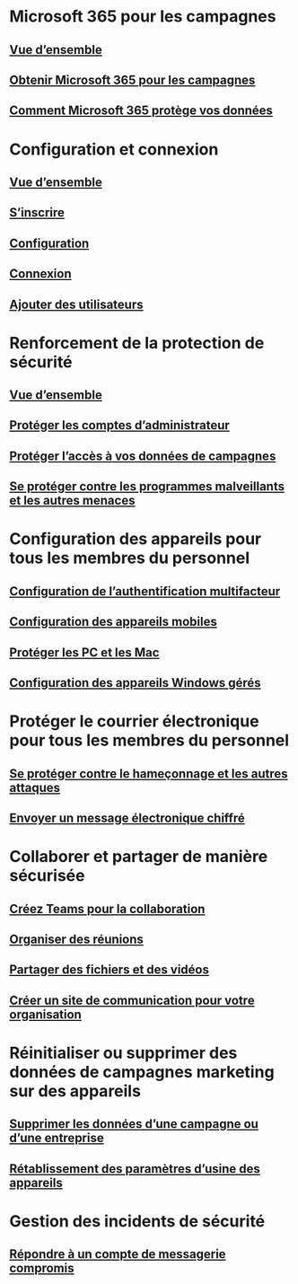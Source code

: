 # Microsoft 365 pour les campagnes
## [Vue d’ensemble](index.md)
## [Obtenir Microsoft 365 pour les campagnes](get-microsoft-365-campaigns.md)
## [Comment Microsoft 365 protège vos données](m365-campaigns-users.md)

# Configuration et connexion
## [Vue d’ensemble](microsoft-365-campaigns-setup-overview.md)
## [S’inscrire](m365-campaigns-sign-up.md)
## [Configuration](../business/set-up.md?toc=/microsoft-365/campaigns/toc.json)
## [Connexion](m365-campaigns-sign-in.md)
## [Ajouter des utilisateurs](../business/add-users-m365b.md?toc=/microsoft-365/campaigns/toc.json)

# Renforcement de la protection de sécurité
## [Vue d’ensemble](m365-campaigns-security-overview.md)
## [Protéger les comptes d’administrateur](m365-campaigns-protect-admin-accounts.md)
## [Protéger l’accès à vos données de campagnes](m365-campaigns-conditional-access.md)
## [Se protéger contre les programmes malveillants et les autres menaces](m365-campaigns-increase-protection.md) 

# Configuration des appareils pour tous les membres du personnel
## [Configuration de l’authentification multifacteur](m365-campaigns-multifactor-authenication.md)
## [Configuration des appareils mobiles](../business/set-up-mobile-devices.md?toc=/microsoft-365/campaigns/toc.json)
## [Protéger les PC et les Mac](m365-campaigns-protect-pcs-macs.md)
## [Configuration des appareils Windows gérés](../business/set-up-windows-devices.md?toc=/microsoft-365/campaigns/toc.json)

# Protéger le courrier électronique pour tous les membres du personnel
## [Se protéger contre le hameçonnage et les autres attaques](m365-campaigns-phishing-and-attacks.md)
## [Envoyer un message électronique chiffré](send-encrypted-email.md)

# Collaborer et partager de manière sécurisée
## [Créez Teams pour la collaboration](create-teams-for-collaboration.md)
## [Organiser des réunions](set-up-meetings.md)
## [Partager des fichiers et des vidéos](share-files-and-videos.md)
## [Créer un site de communication pour votre organisation](create-communications-site.md)

# Réinitialiser ou supprimer des données de campagnes marketing sur des appareils 
## [Supprimer les données d’une campagne ou d’une entreprise](../business/remove-company-data.md?toc=/microsoft-365/campaigns/toc.json)
## [Rétablissement des paramètres d’usine des appareils](../business/reset-devices-to-factory-settings.md?toc=/microsoft-365/campaigns/toc.json)

# Gestion des incidents de sécurité
## [Répondre à un compte de messagerie compromis](/office365/securitycompliance/responding-to-a-compromised-email-account?toc=/microsoft-365/campaigns/toc.json&bc=/microsoft-365/campaigns/breadcrumb/toc.json)
